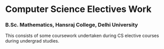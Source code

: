 # Computer Science Electives Work

### B.Sc. Mathematics, Hansraj College, Delhi University

This consists of some coursework undertaken during CS elective courses during undergrad studies.